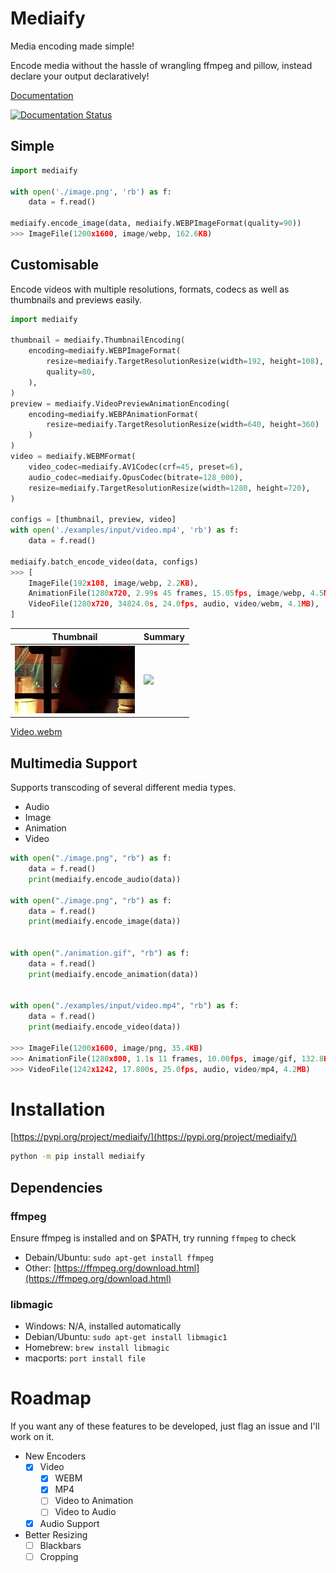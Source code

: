 # Mediaify


Media encoding made simple!

Encode media without the hassle of wrangling ffmpeg and pillow, instead declare your output declaratively!

[Documentation](https://mediaify.readthedocs.io/)

[![Documentation Status](https://readthedocs.org/projects/mediaify/badge/?version=latest)](https://mediaify.readthedocs.io/en/latest/?badge=latest)

## Simple

```python
import mediaify

with open('./image.png', 'rb') as f:
    data = f.read()

mediaify.encode_image(data, mediaify.WEBPImageFormat(quality=90))
>>> ImageFile(1200x1600, image/webp, 162.6KB)
```

## Customisable

Encode videos with multiple resolutions, formats, codecs as well as thumbnails and previews easily.

```python
import mediaify

thumbnail = mediaify.ThumbnailEncoding(
    encoding=mediaify.WEBPImageFormat(
        resize=mediaify.TargetResolutionResize(width=192, height=108),
        quality=80,
    ),
)
preview = mediaify.VideoPreviewAnimationEncoding(
    encoding=mediaify.WEBPAnimationFormat(
        resize=mediaify.TargetResolutionResize(width=640, height=360)
    )
)
video = mediaify.WEBMFormat(
    video_codec=mediaify.AV1Codec(crf=45, preset=6),
    audio_codec=mediaify.OpusCodec(bitrate=128_000),
    resize=mediaify.TargetResolutionResize(width=1280, height=720),
)

configs = [thumbnail, preview, video]
with open('./examples/input/video.mp4', 'rb') as f:
    data = f.read()

mediaify.batch_encode_video(data, configs)
>>> [
    ImageFile(192x108, image/webp, 2.2KB),
    AnimationFile(1280x720, 2.99s 45 frames, 15.05fps, image/webp, 4.5MB),
    VideoFile(1280x720, 34824.0s, 24.0fps, audio, video/webm, 4.1MB),
]
```

| Thumbnail | Summary |
| - | - |
| ![](https://raw.githubusercontent.com/Ben-Brady/mediaify/master/examples/demo/video_encoding-thumbnail.webp) | ![](https://raw.githubusercontent.com/Ben-Brady/mediaify/master/examples/demo/video_encoding-preview.webp) |

[Video.webm](https://user-images.githubusercontent.com/64110708/234427566-b3412283-72ee-408c-813d-0b77a8d939f7.webm)



## Multimedia Support

Supports transcoding of several different media types.

- Audio
- Image
- Animation
- Video

```python
with open("./image.png", "rb") as f:
    data = f.read()
    print(mediaify.encode_audio(data))

with open("./image.png", "rb") as f:
    data = f.read()
    print(mediaify.encode_image(data))


with open("./animation.gif", "rb") as f:
    data = f.read()
    print(mediaify.encode_animation(data))


with open("./examples/input/video.mp4", "rb") as f:
    data = f.read()
    print(mediaify.encode_video(data))

>>> ImageFile(1200x1600, image/png, 35.4KB)
>>> AnimationFile(1280x800, 1.1s 11 frames, 10.00fps, image/gif, 132.8KB)
>>> VideoFile(1242x1242, 17.800s, 25.0fps, audio, video/mp4, 4.2MB)
```

# Installation

[https://pypi.org/project/mediaify/](https://pypi.org/project/mediaify/)

```bash
python -m pip install mediaify
```

## Dependencies

### ffmpeg

Ensure ffmpeg is installed and on $PATH, try running `ffmpeg` to check

- Debain/Ubuntu: `sudo apt-get install ffmpeg`
- Other: [https://ffmpeg.org/download.html](https://ffmpeg.org/download.html)

### libmagic

- Windows: N/A, installed automatically
- Debian/Ubuntu: `sudo apt-get install libmagic1`
- Homebrew: `brew install libmagic`
- macports: `port install file`

# Roadmap

If you want any of these features to be developed, just flag an issue and I'll work on it.

- New Encoders
    - [x] Video
        - [X] WEBM
        - [X] MP4
        - [ ] Video to Animation
        - [ ] Video to Audio
    - [x] Audio Support
- Better Resizing
    - [ ] Blackbars
    - [ ] Cropping
